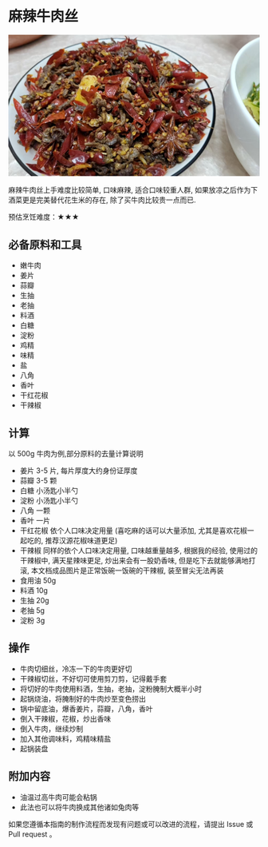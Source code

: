 # 麻辣牛肉丝

![麻辣牛肉丝](./麻辣牛肉丝.jpg)

麻辣牛肉丝上手难度比较简单, 口味麻辣, 适合口味较重人群, 如果放凉之后作为下酒菜更是完美替代花生米的存在, 除了买牛肉比较贵一点而已.

预估烹饪难度：★★★

## 必备原料和工具

- 嫩牛肉
- 姜片 
- 蒜瓣
- 生抽
- 老抽
- 料酒 
- 白糖 
- 淀粉 
- 鸡精 
- 味精 
- 盐
- 八角
- 香叶
- 干红花椒
- 干辣椒

## 计算

以 500g 牛肉为例,部分原料的去量计算说明
* 姜片 3-5 片, 每片厚度大约身份证厚度
* 蒜瓣 3-5 颗
* 白糖 小汤匙小半勺
* 淀粉 小汤匙小半勺
* 八角 一颗
* 香叶 一片
* 干红花椒 依个人口味决定用量 (喜吃麻的话可以大量添加, 尤其是喜欢花椒一起吃的, 推荐汉源花椒味道更足)
* 干辣椒 同样的依个人口味决定用量, 口味越重量越多, 根据我的经验, 使用过的干辣椒中, 满天星辣味更足, 炒出来会有一股奶香味, 但是吃下去就能够满地打滚, 本文档成品图片是正常饭碗一饭碗的干辣椒, 装至冒尖无法再装
* 食用油 50g
* 料酒 10g
* 生抽 20g
* 老抽 5g
* 淀粉 3g

## 操作

- 牛肉切细丝，冷冻一下的牛肉更好切
- 干辣椒切丝，不好切可使用剪刀剪，记得戴手套
- 将切好的牛肉使用料酒，生抽，老抽，淀粉腌制大概半小时
- 起锅烧油，将腌制好的牛肉炒至变色捞出
- 锅中留底油，爆香姜片，蒜瓣，八角，香叶
- 倒入干辣椒，花椒，炒出香味
- 倒入牛肉，继续炒制
- 加入其他调味料，鸡精味精盐
- 起锅装盘

## 附加内容

- 油温过高牛肉可能会粘锅
- 此法也可以将牛肉换成其他诸如兔肉等

如果您遵循本指南的制作流程而发现有问题或可以改进的流程，请提出 Issue 或 Pull request 。